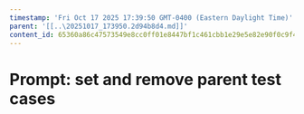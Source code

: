 ```yaml
---
timestamp: 'Fri Oct 17 2025 17:39:50 GMT-0400 (Eastern Daylight Time)'
parent: '[[..\20251017_173950.2d94b8d4.md]]'
content_id: 65360a86c47573549e8cc0ff01e8447bf1c461cbb1e29e5e82e90f0c9f4da583
---
```


# Prompt: set and remove parent test cases
